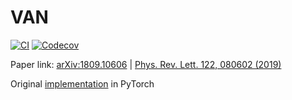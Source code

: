 # VAN

[![CI](https://github.com/wangleiphy/VAN.jl/actions/workflows/CI.yml/badge.svg)](https://github.com/wangleiphy/VAN.jl/actions/workflows/CI.yml)
[![Codecov](https://codecov.io/gh/wangleiphy/VAN.jl/branch/master/graph/badge.svg)](https://codecov.io/gh/wangleiphy/VAN.jl)



Paper link: [arXiv:1809.10606](https://arxiv.org/abs/1809.10606) | [Phys. Rev. Lett. 122, 080602 (2019)](https://journals.aps.org/prl/abstract/10.1103/PhysRevLett.122.080602)

Original [implementation](https://github.com/wdphy16/stat-mech-van) in PyTorch

